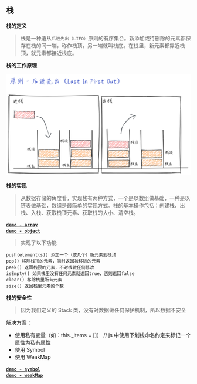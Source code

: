 ## 栈

**栈的定义**

> 栈是一种遵从`后进先出（LIFO）`原则的有序集合。新添加或待删除的元素都保存在栈的同一端，称作栈顶，另一端就叫栈底。在栈里，新元素都靠近栈顶，就元素都接近栈底。

**栈的工作原理**

![image](./assets/1.png)

**栈的实现**

> 从数据存储的角度看，实现栈有两种方式，一个是以数组做基础，一种是以链表做基础，数组是最简单的实现方式。栈的基本操作包括：创建栈、出栈、入栈、获取栈顶元素、获取栈的大小、清空栈。

**[`demo - array`](./stack-array.js)**  
**[`demo - object`](./stack.js)**

> 实现了以下功能

```
push(element(s)) 添加一个（或几个）新元素到栈顶
pop() 移除栈顶的元素，同时返回被移除的元素
peek() 返回栈顶的元素，不对栈做任何修改
isEmpty() 如果栈里没有任何元素就返回true，否则返回false
clear() 移除栈里所有元素
size() 返回栈里元素的个数
```

**栈的安全性**

> 因为我们定义的 Stack 类，没有对数据做任何保护机制，所以数据不安全

解决方案：

- 使用私有变量（如：this.\_items = []） // js 中使用下划线命名约定来标记一个属性为私有属性
- 使用 Symbol
- 使用 WeakMap

**[`demo - symbol`](./stack-symbol.js)**  
**[`demo - weakMap`](./stack-weakMap.js)**
